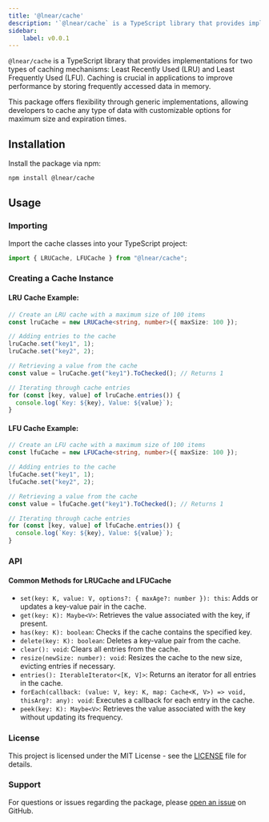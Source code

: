 ```yaml
---
title: '@lnear/cache'
description: '`@lnear/cache` is a TypeScript library that provides implementations for two types of caching mechanisms: Least Recently Used (LRU) and Least...'
sidebar:
    label: v0.0.1
---
```

`@lnear/cache` is a TypeScript library that provides implementations for two types of caching mechanisms: Least Recently Used (LRU) and Least Frequently Used (LFU). Caching is crucial in applications to improve performance by storing frequently accessed data in memory.

This package offers flexibility through generic implementations, allowing developers to cache any type of data with customizable options for maximum size and expiration times.

## Installation

Install the package via npm:

```bash
npm install @lnear/cache
```

## Usage

### Importing

Import the cache classes into your TypeScript project:

```typescript
import { LRUCache, LFUCache } from "@lnear/cache";
```

### Creating a Cache Instance

#### LRU Cache Example:

```typescript
// Create an LRU cache with a maximum size of 100 items
const lruCache = new LRUCache<string, number>({ maxSize: 100 });

// Adding entries to the cache
lruCache.set("key1", 1);
lruCache.set("key2", 2);

// Retrieving a value from the cache
const value = lruCache.get("key1").ToChecked(); // Returns 1

// Iterating through cache entries
for (const [key, value] of lruCache.entries()) {
  console.log(`Key: ${key}, Value: ${value}`);
}
```

#### LFU Cache Example:

```typescript
// Create an LFU cache with a maximum size of 100 items
const lfuCache = new LFUCache<string, number>({ maxSize: 100 });

// Adding entries to the cache
lfuCache.set("key1", 1);
lfuCache.set("key2", 2);

// Retrieving a value from the cache
const value = lfuCache.get("key1").ToChecked(); // Returns 1

// Iterating through cache entries
for (const [key, value] of lfuCache.entries()) {
  console.log(`Key: ${key}, Value: ${value}`);
}
```

### API

#### Common Methods for LRUCache and LFUCache

- `set(key: K, value: V, options?: { maxAge?: number }): this`: Adds or updates a key-value pair in the cache.
- `get(key: K): Maybe<V>`: Retrieves the value associated with the key, if present.
- `has(key: K): boolean`: Checks if the cache contains the specified key.
- `delete(key: K): boolean`: Deletes a key-value pair from the cache.
- `clear(): void`: Clears all entries from the cache.
- `resize(newSize: number): void`: Resizes the cache to the new size, evicting entries if necessary.
- `entries(): IterableIterator<[K, V]>`: Returns an iterator for all entries in the cache.
- `forEach(callback: (value: V, key: K, map: Cache<K, V>) => void, thisArg?: any): void`: Executes a callback for each entry in the cache.
- `peek(key: K): Maybe<V>`: Retrieves the value associated with the key without updating its frequency.

### License

This project is licensed under the MIT License - see the [LICENSE](./LICENSE) file for details.

### Support

For questions or issues regarding the package, please [open an issue](https://github.com/lnear-dev/cache/issues) on GitHub.